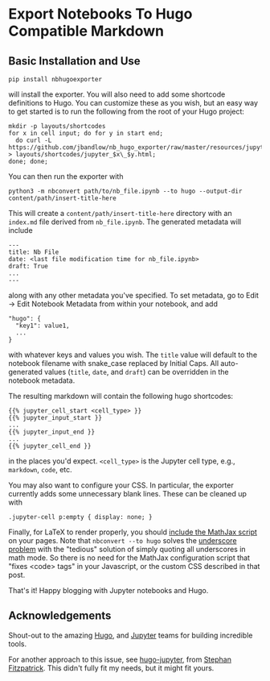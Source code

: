 # Export Notebooks To Hugo Compatible Markdown

## Basic Installation and Use
```
pip install nbhugoexporter
```
will install the exporter. You will also need to add some shortcode definitions
to Hugo. You can customize these as you wish, but an easy way to get started is
to run the following from the root of your Hugo project:
```
mkdir -p layouts/shortcodes
for x in cell input; do for y in start end;
  do curl -L https://github.com/jbandlow/nb_hugo_exporter/raw/master/resources/jupyter_$x\_$y.html > layouts/shortcodes/jupyter_$x\_$y.html;
done; done;
```

You can then run the exporter with
```
python3 -m nbconvert path/to/nb_file.ipynb --to hugo --output-dir content/path/insert-title-here
```
This will create a `content/path/insert-title-here` directory with an
`index.md` file derived from `nb_file.ipynb`. The generated metadata will include
```
---
title: Nb File
date: <last file modification time for nb_file.ipynb>
draft: True
...
---
```
along with any other metadata you've specified. To set metadata, go to Edit ->
Edit Notebook Metadata from within your notebook, and add
```
"hugo": {
  "key1": value1,
  ...
}
```
with whatever keys and values you wish.  The `title` value will default to the
notebook filename with snake\_case replaced by Initial Caps. All auto-generated
values (`title`, `date`, and `draft`) can be overridden in the notebook
metadata.

The resulting markdown will contain the following hugo shortcodes:
```
{{% jupyter_cell_start <cell_type> }}
{{% jupyter_input_start }}
...
{{% jupyter_input_end }}
...
{{% jupyter_cell_end }}
```
in the places you'd expect.  `<cell_type>` is the Jupyter cell type, e.g.,
`markdown`, `code`, etc.

You may also want to configure your CSS. In particular, the exporter currently
adds some unnecessary blank lines. These can be cleaned up with
```
.jupyter-cell p:empty { display: none; }
```

Finally, for LaTeX to render properly, you should [include the MathJax script](
https://gohugo.io/content-management/formats/#enable-mathjax) on your pages.
Note that `nbconvert --to hugo` solves the [underscore problem](
https://gohugo.io/content-management/formats/#issues-with-markdown) with the
"tedious" solution of simply quoting all underscores in math mode. So there is
no need for the MathJax configuration script that "fixes \<code\> tags" in your
Javascript, or the custom CSS described in that post.

That's it! Happy blogging with Jupyter notebooks and Hugo.

## Acknowledgements
Shout-out to the amazing [Hugo](https://gohugo.io), and
[Jupyter](https://jupyter.org) teams for building incredible tools.

For another approach to this issue, see
[hugo-jupyter](http://journalpanic.com/hugo_jupyter/), from  [Stephan
Fitzpatrick](https://github.com/knowsuchagency). This didn't fully fit my needs,
but it might fit yours.
